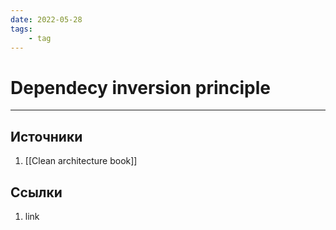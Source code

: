 ```yaml
---
date: 2022-05-28
tags:
    - tag
---
```

# Dependecy inversion principle

---

## Источники

1. [[Clean architecture book]]

## Ссылки

1. link
